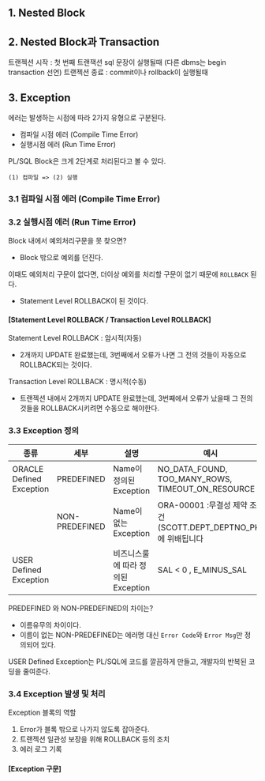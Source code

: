 

## 1. Nested Block

## 2. Nested Block과 Transaction

트랜젝션 시작 : 첫 번째 트랜잭션 sql 문장이 실행될때 (다른 dbms는 begin transaction 선언)
트랜젝션 종료 : commit이나 rollback이 실행될때


## 3. Exception


에러는 발생하는 시점에 따라 2가지 유형으로 구분된다.
- 컴파일 시점 에러 (Compile Time Error)
- 실행시점 에러 (Run Time Error) 

PL/SQL Block은 크게 2단계로 처리된다고 볼 수 있다. 

```
(1) 컴파일 => (2) 실행
```

### 3.1 컴파일 시점 에러 (Compile Time Error)

### 3.2 실행시점 에러 (Run Time Error)

Block 내에서 예외처리구문을 못 찾으면?

- Block 밖으로 예외를 던진다.

이때도 예외처리 구문이 없다면, 더이상 예외를 처리할 구문이 없기 때문에 `ROLLBACK` 된다.
- Statement Level ROLLBACK이 된 것이다.


#### [Statement Level ROLLBACK / Transaction Level ROLLBACK]

Statement Level ROLLBACK : 암시적(자동)

- 2개까지 UPDATE 완료했는데, 3번째에서 오류가 나면 그 전의 것들이 자동으로 ROLLBACK되는 것이다. 


Transaction Level ROLLBACK : 명시적(수동)

- 트랜젝션 내에서 2개까지 UPDATE 완료했는데, 3번째에서 오류가 났을때 그 전의 것들을 ROLLBACK시키려면 수동으로 해야한다. 



### 3.3 Exception 정의

|종류                     |세부           |설명                 |예시                                                         |
|------------------------|---------------|--------------------|-------------------------------------------------------------|
|ORACLE Defined Exception|PREDEFINED     |Name이 정의된 Exception|NO_DATA_FOUND, TOO_MANY_ROWS, TIMEOUT_ON_RESOURCE           |
|                        |NON-PREDEFINED |Name이 없는 Exception|ORA-00001 :무결성 제약 조건(SCOTT.DEPT_DEPTNO_PK)에 위배됩니다|
|USER Defined Exception  |               |비즈니스룰에 따라 정의된 Exception|SAL < 0 , E_MINUS_SAL                                        |

PREDEFINED 와 NON-PREDEFINED의 차이는?
- 이름유무의 차이이다. 
- 이름이 없는 NON-PREDEFINED는 에러명 대신 `Error Code`와 `Error Msg`만 정의되어 있다. 

USER Defined Exception는 PL/SQL에 코드를 깔끔하게 만들고, 개발자의 반복된 코딩을 줄여준다.


### 3.4 Exception 발생 및 처리

Exception 블록의 역할
1. Error가 블록 밖으로 나가지 않도록 잡아준다.
2. 트랜젝션 일관성 보장을 위해 ROLLBACK 등의 조치
3. 에러 로그 기록


#### [Exception 구문]


```sql


```
